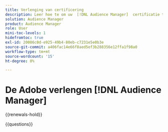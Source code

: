 ```yaml
---
title: Verlenging van certificering
description: Leer hoe te om uw  [!DNL Audience Manager]  certificatie te vernieuwen alvorens het verloopt.
solution: Audience Manager
product: Audience Manager
role: User
mini-toc-levels: 1
hidefromtoc: true
exl-id: 20086c0d-e925-49b4-80eb-c7231e5e0b3e
source-git-commit: a406fac14e66f8aed5ef3b288356e12ffa1f98a0
workflow-type: tm+mt
source-wordcount: '15'
ht-degree: 0%

---
```


# De Adobe verlengen [!DNL Audience Manager]

{{renewals-hold}}

<!--

Your Adobe certification is valid for two years. If you are nearing this two-year mark, it's time to renew your certification to keep it active. 

First, select the appropriate level on the tab below (Professional, Expert, or Master). Then carefully review what you'll need to do to renew your certification. 
 
Be sure that you provide ample time to complete all the requirements before your certification expires. 
 
It's important to note that if your certification expires, you'll have to retake the certification exam, which is NOT free of charge. 

>[!IMPORTANT]
>
>**Log in first:** The following links will function **only** after a **successful login** to the [Adobe Credential Management System](https://www.certmetrics.com/adobe){target="_blank"}.
>
><br>
>
>**To share a link:** If you would like to share the link to a renewal exam or assessment with a colleague, please link to the overall exam renewal page,  not the URL of the exam itself, to avoid login issues.

>[!BEGINTABS]

>[!TAB Professional]

## Instructions for renewing your certification:

* **Step 1**: Successfully log in to [Adobe Credential Management System](https://www.certmetrics.com/adobe){target="_blank"}, then return to this page
* **Step 2**: Review the exam objectives and resources
* **Step 3**: Take and pass the exam

### Adobe [!DNL Audience Manager] Business Practitioner Professional Renewal Exam

You should be currently certified (not expired) in:

* Adobe [!DNL Audience Manager] Business Practitioner Professional

### Get ready

**Exam details:**
  
* Level: Professional (0-12 months' experience)
* Passing Score: 27/35
* Time: 70 minutes
* Delivery: On-demand / non-proctored
* Available languages: English
* Cost: FREE
* Exam ID: AD5-E852 Adobe [!DNL Audience Manager] Business Practitioner Professional Renewal Exam

### Exam Objectives and Scope

**Section 1: Segment Creation and Syndication (32%)**

* Identify ways to utilize first-, second-, and third-party data for targeting and analytical purposes
* Describe the basic process for the activation of business or campaign goals
* Differentiate the methods for segment activation
* Identify the different types of destinations
* Identify the different types of sources

**Section 2: Trait Creation (16%)**

* Given a scenario, identify signals, traits, segments, and audiences
* Identify the uses of different types of traits

**Section 3: Reporting and Measurements (16%)**

* Given a scenario, generate reports to measure activation or campaign goals
* Given a scenario, compare audiences on the basis of match rates

**Section 4: Troubleshooting (10%)**

* Given a scenario, troubleshoot inbound data from different sources and source types
* Validate format for inbound data files

**Section 5: Taxonomy (12%)**

* Identify best practices for organized folder structure using clear and consistent nomenclature
* Classify traits and segments into folders using consistent and clear nomenclature

**Section 6: Profile Merge, ID Sync, and Audience Marketplace (14%)**

* Organize user traits into a single unified profile to create household- or device-based audiences
* Identify activation using Audience Marketplace

### Get prepped

You are not required to complete training before taking the exam, and training alone will not provide you with the knowledge and skills required to pass the exam. A combination of training and successful, on-the-job experience are critical to providing you with the repository needed to pass the exam.

Here are some suggested resources to help you prepare:

**Section 1**

* [Types of Data Collected](https://experienceleague.adobe.com/docs/audience-manager/user-guide/overview/data-types-collected.html?lang=nl-NL){target="_blank"}
* [Data Security in Audience Manager](https://experienceleague.adobe.com/docs/audience-manager/user-guide/overview/data-security.html?lang=nl-NL){target="_blank"}
* [Data Privacy Requests](https://experienceleague.adobe.com/docs/audience-manager/user-guide/overview/data-privacy/data-privacy-requests.html?lang=nl-NL){target="_blank"}
* [Audience Manager Overview](https://experienceleague.adobe.com/docs/audience-manager/user-guide/overview/aam-overview.html?lang=nl-NL){target="_blank"}
* [Customer Data Feed FAQ](https://experienceleague.adobe.com/docs/audience-manager/user-guide/faqs/faq-cdf.html?lang=nl-NL){target="_blank"}
* [Destination Builder](https://experienceleague.adobe.com/docs/audience-manager/user-guide/features/destinations/destinations-reference/destination-builder.html?lang=nl-NL){target="_blank"}
* [Destination Macros Defined](https://experienceleague.adobe.com/docs/audience-manager/user-guide/features/destinations/destinations-reference/destination-macros.html?lang=nl-NL){target="_blank"}
* [Activate audiences to batch profile export destinations](https://experienceleague.adobe.com/docs/experience-platform/destinations/ui/activate/activate-batch-profile-destinations.html?lang=nl-NL){target="_blank"}
* [Add New Device-Based Destinations](https://experienceleague.adobe.com/docs/audience-manager/user-guide/features/destinations/device-based/add-device-based-destinations.html?lang=nl-NL){target="_blank"}
 
**Section 2**

* [Understand segments in Analytics and Audience Manager](https://experienceleague.adobe.com/docs/analytics/integration/audience-analytics/audience-analytics-workflow/aam-analytics-segments.html?lang=nl-NL){target="_blank"}
* [Understanding Signals](https://experienceleague.adobe.com/docs/audience-manager/user-guide/features/data-explorer/data-explorer-understanding-signals.html?lang=nl-NL){target="_blank"}
* [Prefix Requirements for Key Variables](https://experienceleague.adobe.com/docs/audience-manager/user-guide/features/traits/trait-variable-prefixes.html?lang=nl-NL){target="_blank"}
* [Trait Recommendations](https://experienceleague.adobe.com/docs/audience-manager/user-guide/features/segments/trait-recommendations.html?lang=nl-NL){target="_blank"}
* [Create Algorithmic Traits](https://experienceleague.adobe.com/docs/audience-manager/user-guide/features/traits/trait-builder/create-algorithmic-traits.html?lang=nl-NL){target="_blank"}

**Section 3**

* [Conversions reports](https://experienceleague.adobe.com/docs/analytics/technotes/ga-to-aa/reports/conversions-reports.html?lang=nl-NL){target="_blank"}
* [Unique User Reach](https://experienceleague.adobe.com/docs/audience-manager/user-guide/reporting/audience-optimization-reports/audience-optimization-publishers/publisher-unique-reach.html?lang=nl-NL){target="_blank"}
* [Ad Unit Overlap](https://experienceleague.adobe.com/docs/audience-manager/user-guide/reporting/audience-optimization-reports/audience-optimization-publishers/publisher-ad-unit-overlap.html?lang=nl-NL){target="_blank"}
* [Understand Match Rates](https://experienceleague.adobe.com/docs/audience-manager-learn/tutorials/data-activation/destinations-basics/understanding-match-rates.html?lang=nl-NL){target="_blank"}
* [Causes of Low Match Rates for Addressable Audiences](https://experienceleague.adobe.com/docs/audience-manager/user-guide/features/addressable-audiences.html?lang=nl-NL#low-match-rates){target="_blank"}
* [Understanding ID synchronization and match rates](https://experienceleague.adobe.com/docs/id-service/using/intro/match-rates.html?lang=nl-NL){target="_blank"}

**Section 4**

* [Onboarding Status Report: About](https://experienceleague.adobe.com/docs/audience-manager/user-guide/reporting/onboarding-status-report.html?lang=nl-NL#onboarding-status-about){target="_blank"}
* [Data Sources List and Settings](https://experienceleague.adobe.com/docs/audience-manager/user-guide/features/data-sources/datasources-list-and-settings.html?lang=nl-NL){target="_blank"}
* [Inbound Data File Contents: Syntax, Invalid Characters, Variables, and Examples](https://experienceleague.adobe.com/docs/audience-manager/user-guide/implementation-integration-guides/sending-audience-data/batch-data-transfer-process/inbound-file-contents.html?lang=nl-NL){target="_blank"}

**Section 5**

* [Audience Manager Use Cases](https://experienceleague.adobe.com/docs/audience-manager-learn/tutorials/intro-to-audience-manager/audience-manager-use-cases.html?lang=nl-NL){target="_blank"}
* [Create a trait taxonomy](https://experienceleague.adobe.com/docs/audience-manager-learn/tutorials/build-and-manage-audiences/traits-and-segments/creating-a-trait-taxonomy.html?lang=nl-NL){target="_blank"}
* [Classifying Traits with a Common Taxonomy](https://experienceleague.adobe.com/docs/audience-manager/user-guide/features/traits/trait-common-taxonomy.html?lang=nl-NL){target="_blank"}
* [Create a segment taxonomy](https://experienceleague.adobe.com/docs/audience-manager-learn/tutorials/build-and-manage-audiences/traits-and-segments/creating-a-segment-taxonomy.html?lang=nl-NL){target="_blank"}

**Section 6**

* [General Use Cases for Profile Merge Rules](https://experienceleague.adobe.com/docs/audience-manager/user-guide/features/profile-merge-rules/merge-rule-targeting-options.html?lang=nl-NL){target="_blank"}
* [Profile Merge Rules Overview](https://experienceleague.adobe.com/docs/audience-manager/user-guide/features/profile-merge-rules/merge-rules-overview.html?lang=nl-NL)
* [Getting Started with Profile Merge Rules](https://experienceleague.adobe.com/docs/audience-manager/user-guide/features/profile-merge-rules/merge-rules-start.html?lang=nl-NL){target="_blank"}
* [Create, Price, and Manage Data Feeds](https://experienceleague.adobe.com/docs/audience-manager/user-guide/features/audience-marketplace/audience-marketplace-for-data-providers/marketplace-create-manage-feeds.html?lang=nl-NL){target="_blank"}
* [Audience Marketplace](https://experienceleague.adobe.com/docs/audience-manager/user-guide/features/audience-marketplace/audience-marketplace.html?lang=nl-NL){target="_blank"}

### Renew your certification

Ensure that you have followed step 1 above, and successfully logged in to [Adobe Credential Management System](https://www.certmetrics.com/adobe){target="_blank"} first. Then, to renew your certification, click on the link below.

[!BADGE Take the Adobe [!DNL Audience Manager] Business Practitioner Professional Renewal Exam - AD5-E852]{type=Informative url="https://www.certmetrics.com/adobe/candidate/caveon_sso_adobe.aspx?ssoLogin=true&eid=AD5-E852 newtab=true"}

>[!NOTE]
>
>This exam is free, open book, and un-proctored. You may take the exam up to three times. If you are unsuccessful after the third attempt, you must wait **30 days** to try again. Failure to comply might result in your certification being revoked.

>[!TAB Expert]

## Instructions for renewing your certification:

* **Step 1**: Successfully log in to [Adobe Credential Management System](https://www.certmetrics.com/adobe){target="_blank"}, then return to this page
* **Step 2**: Review the exam objectives and resources
* **Step 3**: Take and pass the exam

### You should be currently certified (not expired) in:

* Adobe Audience Manager Business Practitioner Expert

### Get ready

**Exam details:**
  
* Level: Expert (1-3 years' experience)
* Passing Score: 23/30
* Time: 68 mins
* Delivery: On-demand / non-proctored
* Available languages: English
* Cost: FREE
* Exam ID: AD5-E826 - Adobe Audience Manager Business Practitioner Expert Renewal Exam

### Exam Objectives and Scope

**Section 1: Segment Creation and Syndication (25%)**

* Determine the appropriate method to create segments utilizing 1p/2p/3p data for targeting and analytical purposes
* Given a scenario, recommend segments for activation that align to business or campaign goals
* Determine the appropriate method to syndicate segments to destinations for activation

**Section 2: Trait Creation (17%)**

* Recommend traits for a given audience strategy
* Determine the correct method to create and update rule-based and/or onboarded traits

**Section 3: Reporting and Measurements (21%)**

* Given a scenario, analyze reports to provide actionable next steps to meet business goals
* Given a scenario, analyze audience optimization

**Section 4: Troubleshooting and Administration (26%)**

* Given a scenario, verify audience delivery information to ensure scheduled delivery needs
* Determine the appropriate practice to validate offline inbound files
* Given a scenario, determine the correct method to perform QA against the ID sync
* Determine the appropriate method to navigate and activate from the Adobe Audience Marketplace

**Section 5: Taxonomy (11%)**

* Determine the appropriate structure to create traits and segments that utilize a clear and consistent nomenclature
* Determine the correct technique to maintain an organized platform using a clear folder structure
* Differentiate between the different types of destinations

### Get prepped

You are not required to complete training before taking the exam, and training alone will not provide you with the knowledge and skills required to pass the exam. A combination of training and successful, on-the-job experience are critical to providing you with the repository needed to pass the exam.

Here are some suggested resources to help you prepare:

[!BADGE Sample questions]{type=Informative url="https://sei.caveon.com/launchpad/ad4-e453-adobe-audience-manager-business-practitioner-sample-exam newtab=true"}

### Resources:

* [Adobe [!DNL Audience Manager] Product Documentation](https://experienceleague.adobe.com/docs/audience-manager/user-guide/aam-home.html?lang=nl-NL){target="_blank"}
* [Adobe Support - Experience Cloud Audiences](https://experienceleaguecommunities.adobe.com/t5/Adobe-Experience-Cloud-Audiences/ct-p/experience-cloud-audiences-community){target="_blank"}
* [Adobe Experience Cloud Learn and Support](https://helpx.adobe.com/nl/support/experience-cloud.html){target="_blank"}
* [Experience League [!DNL Audience Manager]](https://experienceleague.adobe.com/nl#recommended/solutions/audience-manager){target="_blank"}

**Restart your certification**

Ensure that you have followed step 1 above, and successfully logged in to [Adobe Credential Management System](https://www.certmetrics.com/adobe){target="_blank"} first. Then, to renew your certification, click on the Adobe Audience Manager Business Practitioner Expert - AD5-E826 link below.

[!BADGE Take the Adobe Audience Manager Business Practitioner Expert renewal exam AD5-E826]{type=Informative url="https://www.certmetrics.com/adobe/candidate/caveon_sso_adobe.aspx?ssoLogin=true&eid=AD5-E826 newtab=true"} 

>[!NOTE]
>
>This exam is free, open book, and un-proctored. You may take the exam up to three times. If you are unsuccessful after the third attempt, you must wait **30 days** to try again. Failure to comply might result in your certification being revoked.


>[!TAB Master]

## Instructions for renewing your certification

* **Step 1** - Review the exam objectives
* **Step 2** - Review the resources
* **Step 3** - Take and pass the exam

### You should be currently certified (not expired) in:

* Adobe Audience Manager Architect master

### Get ready

**Exam details:**
  
* Level: Master (3-5 years' experience)
* Passing Score: 22/29
* Time: 58 mins
* Delivery: On-demand / non-proctored
* Available languages: English
* Cost: FREE
* Exam ID: AD5-E825 - Adobe Audience Manager Architect Master Renewal Exam

## Exam Objectives and Scope:

**Section 1: Implementation Analysis (28%)**

* Determine how to guide and support implementation of AAM as a stand-alone product or as part of a cloud solution
* Analyze outbound destination options and recommend an AAM implementation approach
* Determine a data onboarding strategy for a business use case
* Identify features such as visitor profile viewer, tags, RBAC, and so on, to align with business goals
* Determine how to design and test pixels required to create segments and traits

**Section 2: Solution Design and Recommendations (17%)**

* Determine AAM capabilities based on customer use case for audience and activation
* Apply procedural concepts to utilize audience identity solutions to compliment design architecture
* Identify attribute and behavioral data and map it to specific business use cases
* Apply procedural concepts to design folder taxonomy and naming convention

**Section 3: Segmentation and Activation (31%)**

* Apply procedural concepts to create destinations in [!DNL Audience Manager]
* Identify signals to create Rule-Based, Onboarded, and Algorithmic Traits
* Apply procedural concepts to create segments using frequency/recency
* Determine how to create segments using profile merge rules
* Apply procedural concepts to create an algorithmic or predictive model
* Determine segmentation logic based on use cases

**Section 4: Privacy and Data Governance (7%)**

* Recommend [!DNL Audience Manager] capabilities as it relates to governance, privacy, and security
* Identify customer data policies that are in line with government regulations

**Section 5: Performance and Reporting (17%)**

* Determine how to configure reports in AAM to gather signal, traits, and segment performance per business requirements

### Get prepped

You are not required to complete training before taking the exam, and training alone will not provide you with the knowledge and skills required to pass the exam. A combination of training and successful, on-the-job experience are critical to providing you with the repository needed to pass the exam.

Here are some suggested resources to help you prepare:

* [AAM: Technical Foundations](https://solutionpartners.adobe.com/training/learning_program/learningProgram32128.html){target="_blank"}
* [AAM: Integration Series](https://solutionpartners.adobe.com/training/courses/course500091.html){target="_blank"}
* [AAM: Advanced Features](https://solutionpartners.adobe.com/training/courses/course500092.html){target="_blank"}
* [ Launch Training & Resources](https://solutionpartners.adobe.com/training/courses/course1326130.html){target="_blank"}

### Renew your certification

Ensure that you have followed step 1 above, and successfully logged in to [Adobe Credential Management System](https://www.certmetrics.com/adobe){target="_blank"} first. Then, to renew your certification, click on the Adobe Audience Manager Architect Master renewal - AD5-E825 link below.

[!BADGE Take the Adobe Audience Manager Architect Master renewal exam AD5-E825]{type=Informative url="https://www.certmetrics.com/adobe/candidate/caveon_sso_adobe.aspx?ssoLogin=true&eid=AD5-E825 newtab=true"}

>[!NOTE]
>
>This exam is free, open book, and un-proctored. You may take the exam up to three times. If you are unsuccessful after the third attempt, you must wait **30 days** to try again. Failure to comply might result in your certification being revoked.


>[!ENDTABS]

### Questions

View the certification [FAQ](https://experienceleague.adobe.com/docs/certification/certification/faq.html?lang=nl-NL){target="_blank"}.

Additional questions? [Contact us](mailto:certif@adobe.com).

-->

{{questions}}